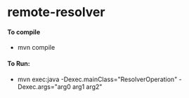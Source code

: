 # remote-resolver

#### To compile 
* mvn compile 
#### To Run:
 * mvn exec:java -Dexec.mainClass="ResolverOperation" -Dexec.args="arg0 arg1 arg2"
